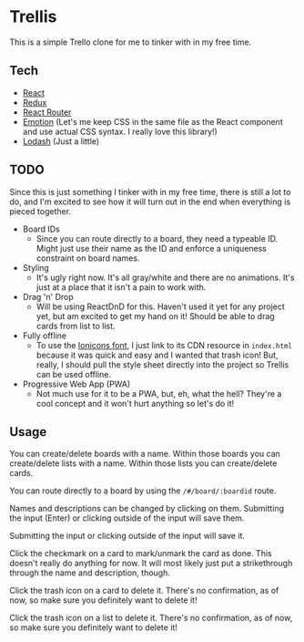 # Trellis

This is a simple Trello clone for me to tinker with in my free time.

## Tech
- [React](https://github.com/facebook/react)
- [Redux](https://github.com/reactjs/redux)
- [React Router](https://github.com/ReactTraining/react-router)
- [Emotion](https://github.com/emotion-js/emotion) (Let's me keep CSS in the same file as the React component and use actual CSS syntax. I really love this library!)
- [Lodash](https://github.com/lodash/lodash) (Just a little)

## TODO
Since this is just something I tinker with in my free time, there is still a lot to do, and I'm excited to see how it will turn out in the end when everything is pieced together.
- Board IDs
  - Since you can route directly to a board, they need a typeable ID. Might just use their name as the ID and enforce a uniqueness constraint on board names.
- Styling
  - It's ugly right now. It's all gray/white and there are no animations. It's just at a place that it isn't a pain to work with.
- Drag 'n' Drop
  - Will be using ReactDnD for this. Haven't used it yet for any project yet, but am excited to get my hand on it! Should be able to drag cards from list to list.
- Fully offline
  - To use the [Ionicons font](http://ionicons.com/), I just link to its CDN resource in `index.html` because it was quick and easy and I wanted that trash icon! But, really, I should pull the style sheet directly into the project so Trellis can be used offline.
- Progressive Web App (PWA)
  - Not much use for it to be a PWA, but, eh, what the hell? They're a cool concept and it won't hurt anything so let's do it!

## Usage
You can create/delete boards with a name. Within those boards you can create/delete lists with a name. Within those lists you can create/delete cards.

You can route directly to a board by using the `/#/board/:boardid` route.

Names and descriptions can be changed by clicking on them. Submitting the input (Enter) or clicking outside of the input will save them.

Submitting the input or clicking outside of the input will save it.

Click the checkmark on a card to mark/unmark the card as done. This doesn't really do anything for now. It will most likely just put a strikethrough through the name and description, though.

Click the trash icon on a card to delete it. There's no confirmation, as of now, so make sure you definitely want to delete it!

Click the trash icon on a list to delete it. There's no confirmation, as of now, so make sure you definitely want to delete it!